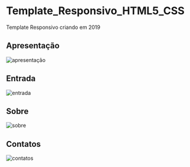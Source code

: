# Template_Responsivo_HTML5_CSS
Template Responsivo criando em 2019

## Apresentação
![apresentação](https://user-images.githubusercontent.com/34071409/98454550-910d6900-2144-11eb-807a-0eb86d5a254a.jpg)

## Entrada
![entrada](https://user-images.githubusercontent.com/34071409/98454593-ecd7f200-2144-11eb-9912-cd69c84bea48.jpg)

## Sobre
![sobre](https://user-images.githubusercontent.com/34071409/98454597-ff522b80-2144-11eb-9b26-6d19c7afaaa5.jpg)

## Contatos
![contatos](https://user-images.githubusercontent.com/34071409/98454602-1133ce80-2145-11eb-88c2-699b9cb916a3.jpg)